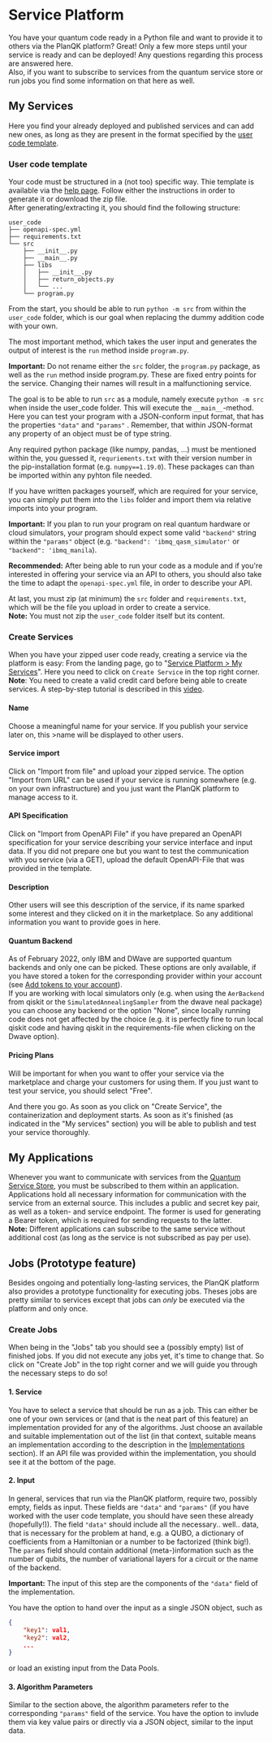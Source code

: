 # Service Platform

You have your quantum code ready in a Python file and want to provide it to others via the PlanQK platform? Great! Only a few more steps until your service is ready and can be deployed! Any questions regarding this process are answered here.  
Also, if you want to subscribe to services from the quantum service store or run jobs you find some information on that here as well.

## My Services
Here you find your already deployed and published services and can add new ones, as long as they are present in the format specified by the [user code template](###user-code-template).

### User code template
Your code must be structured in a (not too) specific way. Thie template is available via the [help page](https://platform.planqk.de/help#help-template-id). Follow either the instructions in order to generate it or download the zip file.  
After generating/extracting it, you should find the following structure:
```
user_code
├── openapi-spec.yml
├── requirements.txt
└── src
    ├── __init__.py
    ├── __main__.py
    ├── libs
    │   ├── __init__.py
    │   ├── return_objects.py
    │   └── ...
    └── program.py
```
From the start, you should be able to run `python -m src` from within the `user_code` folder, which is our goal when replacing the dummy addition code with your own.  

The most important method, which takes the user input and generates the output of interest is the `run` method inside `program.py`.

**Important:** Do not rename either the `src` folder, the `program.py` package, as well as the `run` method inside program.py. These are fixed entry points for the service. Changing their names will result in a malfunctioning service.

The goal is to be able to run `src` as a module, namely execute `python -m src` when inside the user_code folder. This will execute the `__main__`-method. Here you can test your program with a JSON-conform input format, that has the properties `"data"` and `"params"` . Remember, that within JSON-format any property of an object must be of type string.  

Any required python package (like numpy, pandas, ...) must be mentioned within the, you guessed it, `requriements.txt` with their version number in the pip-installation format (e.g. `numpy==1.19.0`). These packages can than be imported within any pyhton file needed.  

If you have written packages yourself, which are required for your service, you can simply put them into the `libs` folder and import them via relative imports into your program.  

**Important:** If you plan to run your program on real quantum hardware or cloud simulators, your program should expect some valid `"backend"` string within the `"params"` object (e.g. `"backend": 'ibmq_qasm_simulator'` or `"backend": 'ibmq_manila`).

**Recommended:** After being able to run your code as a module and if you're interested in offering your service via an API to others, you should also take the time to adapt the `openapi-spec.yml` file, in order to describe your API.

At last, you must zip (at minimum) the `src` folder and `requirements.txt`, which will be the file you upload in order to create a service.  
**Note:** You must not zip the `user_code` folder itself but its content.

### Create Services
When you have your zipped user code ready, creating a service via the platform is easy: From the landing page, go to "[Service Platform > My Services](https://platform.planqk.de/services)". Here you need to click on `Create Service` in the top right corner.  
**Note**: You need to create a valid credit card before being able to create services. A step-by-step tutorial is described in this [video](https://www.loom.com/share/1ddf3b919bbc4219883f576931a14a12).

#### Name
Choose a meaningful name for your service. If you publish your service later on, this >name will be displayed to other users.

#### Service import  
Click on "Import from file" and upload your zipped service.
The option "Import from URL" can be used if your service is running somewhere (e.g. on your own infrastructure) and you just want the PlanQK platform to manage access to it.  

#### API Specification  
Click on "Import from OpenAPI File" if you have prepared an OpenAPI specification for your service describing your service interface and input data. If you did not prepare one but you  want to test the communication with you service (via a GET), upload the default OpenAPI-File that was provided in the template.

#### Description
Other users will see this description of the service, if its name sparked some interest and they clicked on it in the marketplace. So any additional information you want to provide goes in here.

#### Quantum Backend  
As of February 2022, only IBM and DWave are supported quantum backends and only one can be picked. These options are only available, if you have stored a token for the corresponding provider within your account (see [Add tokens to your account](#add-tokens-to-your-account)).  
If you are working with local simulators only (e.g. when using the `AerBackend` from qiskit or the `SimulatedAnnealingSampler` from the dwave neal package) you can choose any backend or the option "None", since locally running code does not get affected by the choice (e.g. it is perfectly fine to run local qiskit code and having qiskit in the requirements-file when clicking on the Dwave option).

#### Pricing Plans
Will be important for when you want to offer your service via the marketplace and charge your customers for using them.
If you just want to test your service, you should select "Free".  

And there you go. As soon as you click on "Create Service", the containerization and deployment starts. As soon as it's finished (as indicated in the "My services" section) you will be able to publish and test your service thoroughly.

## My Applications
Whenever you want to communicate with services from the [Quantum Service Store](#quantum-service-store), you must be subscribed to them within an application. Applications hold all necessary information for communication with the service from an external source. This includes a public and secret key pair, as well as a token- and service endpoint. The former is used for generating a Bearer token, which is required for sending requests to the latter.  
**Note:** Different applications can subscribe to the same service without additional cost (as long as the service is not subscribed as pay per use).

## Jobs (Prototype feature)
Besides ongoing and potentially long-lasting services, the PlanQK platform also provides a prototype functionality for executing jobs. Theses jobs are pretty similar to services except that jobs can *only* be executed via the platform and only once.

### Create Jobs
When being in the "Jobs" tab you should see a (possibly empty) list of finished jobs. If you did not execute any jobs yet, it's time to change that. So click on "Create Job" in the top right corner and we will guide you through the necessary steps to do so!

#### 1. Service
You have to select a service that should be run as a job. This can either be one of your own services or (and that is the neat part of this feature) an implementation provided for any of the algorithms. Just choose an available and suitable implementation out of the list (in that context, suitable means an implementation according to the description in the [Implementations](###provide-an-implementation-for-job-execution) section). If an API file was provided within the implementation, you should see it at the bottom of the page.

#### 2. Input
In general, services that run via the PlanQK platform, require two, possibly empty, fields as input. These fields are `"data"` and  `"params"` (if you have worked with the user code template, you should have seen these already (hopefully!)). The field `"data"` should include all the necessary.. well.. data, that is necessary for the problem at hand, e.g. a QUBO, a dictionary of coefficients from a Hamiltonian or a number to be factorized (think big!). The `params` field should contain additional (meta-)information such as the number of qubits, the number of variational layers for a circuit or the name of the backend.  

**Important:** The input of this step are the components of the `"data"` field of the implementation.  

You have the option to hand over the input as a single JSON object, such as
```json
{
    "key1": val1,
    "key2": val2,
    ...
}
```
or load an existing input from the Data Pools.

#### 3. Algorithm Parameters
Similar to the section above, the algorithm parameters refer to the corresponding `"params"` field of the service. You have the option to invlude them via key value pairs or directly via a JSON object, similar to the input data.